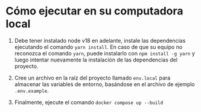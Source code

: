 # Cómo ejecutar en su computadora local

1. Debe tener instalado node v18 en adelante, instale las dependencias ejecutando el comando `yarn install`. En caso de que su equipo no reconozca el comando `yarn`, puede instalarlo con `npm install -g yarn` y luego intentar nuevamente la instalación de las dependencias del proyecto.

2. Cree un archivo en la raíz del proyecto llamado `env.local` para almacenar las variables de entorno, basándose en el archivo de ejemplo `.env.example`.

3. Finalmente, ejecute el comando `docker compose up --build`
